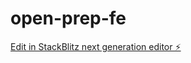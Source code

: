# open-prep-fe

[Edit in StackBlitz next generation editor ⚡️](https://stackblitz.com/~/github.com/Sayan-11/open-prep-fe)
